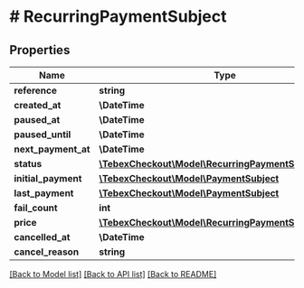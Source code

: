 # # RecurringPaymentSubject

## Properties

Name | Type | Description | Notes
------------ | ------------- | ------------- | -------------
**reference** | **string** |  | [optional]
**created_at** | **\DateTime** |  | [optional]
**paused_at** | **\DateTime** |  | [optional]
**paused_until** | **\DateTime** |  | [optional]
**next_payment_at** | **\DateTime** |  | [optional]
**status** | [**\TebexCheckout\Model\RecurringPaymentSubjectStatus**](RecurringPaymentSubjectStatus.md) |  | [optional]
**initial_payment** | [**\TebexCheckout\Model\PaymentSubject**](PaymentSubject.md) |  | [optional]
**last_payment** | [**\TebexCheckout\Model\PaymentSubject**](PaymentSubject.md) |  | [optional]
**fail_count** | **int** |  | [optional]
**price** | [**\TebexCheckout\Model\RecurringPaymentSubjectPrice**](RecurringPaymentSubjectPrice.md) |  | [optional]
**cancelled_at** | **\DateTime** |  | [optional]
**cancel_reason** | **string** |  | [optional]

[[Back to Model list]](../../README.md#models) [[Back to API list]](../../README.md#endpoints) [[Back to README]](../../README.md)
